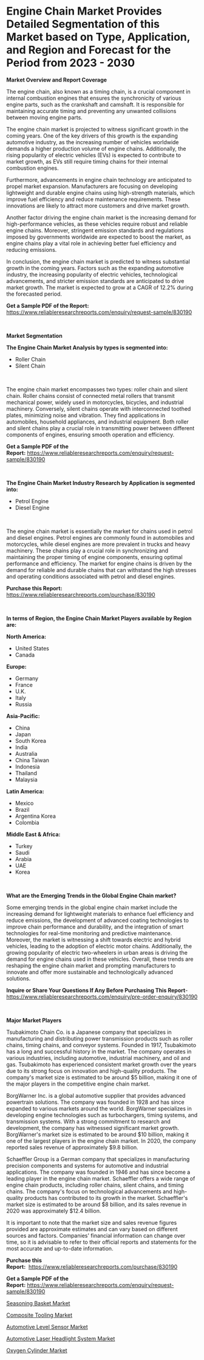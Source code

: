 <p><h1>Engine Chain Market Provides Detailed Segmentation of this Market based on Type, Application, and Region and Forecast for the Period from 2023 - 2030</h1></p><p><strong>Market Overview and Report Coverage</strong></p>
<p><p>The engine chain, also known as a timing chain, is a crucial component in internal combustion engines that ensures the synchronicity of various engine parts, such as the crankshaft and camshaft. It is responsible for maintaining accurate timing and preventing any unwanted collisions between moving engine parts.</p><p>The engine chain market is projected to witness significant growth in the coming years. One of the key drivers of this growth is the expanding automotive industry, as the increasing number of vehicles worldwide demands a higher production volume of engine chains. Additionally, the rising popularity of electric vehicles (EVs) is expected to contribute to market growth, as EVs still require timing chains for their internal combustion engines.</p><p>Furthermore, advancements in engine chain technology are anticipated to propel market expansion. Manufacturers are focusing on developing lightweight and durable engine chains using high-strength materials, which improve fuel efficiency and reduce maintenance requirements. These innovations are likely to attract more customers and drive market growth.</p><p>Another factor driving the engine chain market is the increasing demand for high-performance vehicles, as these vehicles require robust and reliable engine chains. Moreover, stringent emission standards and regulations imposed by governments worldwide are expected to boost the market, as engine chains play a vital role in achieving better fuel efficiency and reducing emissions.</p><p>In conclusion, the engine chain market is predicted to witness substantial growth in the coming years. Factors such as the expanding automotive industry, the increasing popularity of electric vehicles, technological advancements, and stricter emission standards are anticipated to drive market growth. The market is expected to grow at a CAGR of 12.2% during the forecasted period.</p></p>
<p><strong>Get a Sample PDF of the Report:</strong> <a href="https://www.reliableresearchreports.com/enquiry/request-sample/830190">https://www.reliableresearchreports.com/enquiry/request-sample/830190</a></p>
<p>&nbsp;</p>
<p><strong>Market Segmentation</strong></p>
<p><strong>The Engine Chain Market Analysis by types is segmented into:</strong></p>
<p><ul><li>Roller Chain</li><li>Silent Chain</li></ul></p>
<p>&nbsp;</p>
<p><p>The engine chain market encompasses two types: roller chain and silent chain. Roller chains consist of connected metal rollers that transmit mechanical power, widely used in motorcycles, bicycles, and industrial machinery. Conversely, silent chains operate with interconnected toothed plates, minimizing noise and vibration. They find applications in automobiles, household appliances, and industrial equipment. Both roller and silent chains play a crucial role in transmitting power between different components of engines, ensuring smooth operation and efficiency.</p></p>
<p><strong>Get a Sample PDF of the Report:</strong>&nbsp;<a href="https://www.reliableresearchreports.com/enquiry/request-sample/830190">https://www.reliableresearchreports.com/enquiry/request-sample/830190</a></p>
<p>&nbsp;</p>
<p><strong>The Engine Chain Market Industry Research by Application is segmented into:</strong></p>
<p><ul><li>Petrol Engine</li><li>Diesel Engine</li></ul></p>
<p>&nbsp;</p>
<p><p>The engine chain market is essentially the market for chains used in petrol and diesel engines. Petrol engines are commonly found in automobiles and motorcycles, while diesel engines are more prevalent in trucks and heavy machinery. These chains play a crucial role in synchronizing and maintaining the proper timing of engine components, ensuring optimal performance and efficiency. The market for engine chains is driven by the demand for reliable and durable chains that can withstand the high stresses and operating conditions associated with petrol and diesel engines.</p></p>
<p><strong>Purchase this Report:</strong>&nbsp; <a href="https://www.reliableresearchreports.com/purchase/830190">https://www.reliableresearchreports.com/purchase/830190</a></p>
<p>&nbsp;</p>
<p><strong>In terms of Region, the Engine Chain Market Players available by Region are:</strong></p>
<p>
    <p> <strong> North America: </strong>
        <ul>
            <li>United States</li>
            <li>Canada</li>
        </ul>
        </p> 
    <p> <strong> Europe: </strong>
        <ul>
            <li>Germany</li>
            <li>France</li>
            <li>U.K.</li>
            <li>Italy</li>
            <li>Russia</li>
        </ul>
        </p> 
    <p> <strong> Asia-Pacific: </strong>
        <ul>
            <li>China</li>
            <li>Japan</li>
            <li>South Korea</li>
            <li>India</li>
            <li>Australia</li>
            <li>China Taiwan</li>
            <li>Indonesia</li>
            <li>Thailand</li>
            <li>Malaysia</li>
        </ul>
        </p> 
    <p> <strong> Latin America: </strong>
        <ul>
            <li>Mexico</li>
            <li>Brazil</li>
            <li>Argentina Korea</li>
            <li>Colombia</li>
        </ul>
        </p> 
    <p> <strong> Middle East & Africa: </strong>
        <ul>
            <li>Turkey</li>
            <li>Saudi</li>
            <li>Arabia</li>
            <li>UAE</li>
            <li>Korea</li>
        </ul>
    </p>
    </p>
<p>&nbsp;</p>
<p><strong>What are the Emerging Trends in the Global Engine Chain market?</strong></p>
<p><p>Some emerging trends in the global engine chain market include the increasing demand for lightweight materials to enhance fuel efficiency and reduce emissions, the development of advanced coating technologies to improve chain performance and durability, and the integration of smart technologies for real-time monitoring and predictive maintenance. Moreover, the market is witnessing a shift towards electric and hybrid vehicles, leading to the adoption of electric motor chains. Additionally, the growing popularity of electric two-wheelers in urban areas is driving the demand for engine chains used in these vehicles. Overall, these trends are reshaping the engine chain market and prompting manufacturers to innovate and offer more sustainable and technologically advanced solutions.</p></p>
<p><strong>Inquire or Share Your Questions If Any Before Purchasing This Report</strong>- <a href="https://www.reliableresearchreports.com/enquiry/pre-order-enquiry/830190">https://www.reliableresearchreports.com/enquiry/pre-order-enquiry/830190</a></p>
<p>&nbsp;</p>
<p><strong>Major Market Players</strong></p>
<p><p>Tsubakimoto Chain Co. is a Japanese company that specializes in manufacturing and distributing power transmission products such as roller chains, timing chains, and conveyor systems. Founded in 1917, Tsubakimoto has a long and successful history in the market. The company operates in various industries, including automotive, industrial machinery, and oil and gas. Tsubakimoto has experienced consistent market growth over the years due to its strong focus on innovation and high-quality products. The company's market size is estimated to be around $5 billion, making it one of the major players in the competitive engine chain market.</p><p>BorgWarner Inc. is a global automotive supplier that provides advanced powertrain solutions. The company was founded in 1928 and has since expanded to various markets around the world. BorgWarner specializes in developing engine technologies such as turbochargers, timing systems, and transmission systems. With a strong commitment to research and development, the company has witnessed significant market growth. BorgWarner's market size is estimated to be around $10 billion, making it one of the largest players in the engine chain market. In 2020, the company reported sales revenue of approximately $9.8 billion.</p><p>Schaeffler Group is a German company that specializes in manufacturing precision components and systems for automotive and industrial applications. The company was founded in 1946 and has since become a leading player in the engine chain market. Schaeffler offers a wide range of engine chain products, including roller chains, silent chains, and timing chains. The company's focus on technological advancements and high-quality products has contributed to its growth in the market. Schaeffler's market size is estimated to be around $8 billion, and its sales revenue in 2020 was approximately $12.4 billion.</p><p>It is important to note that the market size and sales revenue figures provided are approximate estimates and can vary based on different sources and factors. Companies' financial information can change over time, so it is advisable to refer to their official reports and statements for the most accurate and up-to-date information.</p></p>
<p><strong>Purchase this Report:</strong>&nbsp;&nbsp;<a href="https://www.reliableresearchreports.com/purchase/830190">https://www.reliableresearchreports.com/purchase/830190</a></p>
<p></p>
<p><strong>Get a Sample PDF of the Report:</strong>&nbsp;<a href="https://www.reliableresearchreports.com/enquiry/request-sample/830190">https://www.reliableresearchreports.com/enquiry/request-sample/830190</a></p>
<p><p><a href="https://medium.com/@chiragreportprime/decoding-seasoning-basket-market-metrics-market-share-trends-and-growth-patterns-39ac138fef22">Seasoning Basket Market</a></p><p><a href="https://www.linkedin.com/pulse/decoding-composite-tooling-market-deep-dive-latest-trends-segmentation-linle/">Composite Tooling Market</a></p><p><a href="https://github.com/Chiragrp26/Market-Research-Report-List-1/blob/main/automotive-level-sensor-market.md">Automotive Level Sensor Market</a></p><p><a href="https://github.com/santosh758595/Market-Research-Report-List-1/blob/main/automotive-laser-headlight-system-market.md">Automotive Laser Headlight System Market</a></p><p><a href="https://www.linkedin.com/pulse/oxygen-cylinder-market-challenges-opportunities-growth-drivers-qjiwe/">Oxygen Cylinder Market</a></p></p>